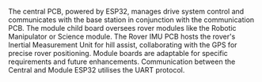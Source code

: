 The central PCB, powered by ESP32, manages drive system control and communicates with the base station in conjunction with the communication PCB. The module child board oversees rover modules like the Robotic Manipulator or Science module. The Rover IMU PCB hosts the rover's Inertial Measurement Unit for hill assist, collaborating with the GPS for precise rover positioning. Module boards are adaptable for specific requirements and future enhancements. Communication between the Central and Module ESP32 utilises the UART protocol.
